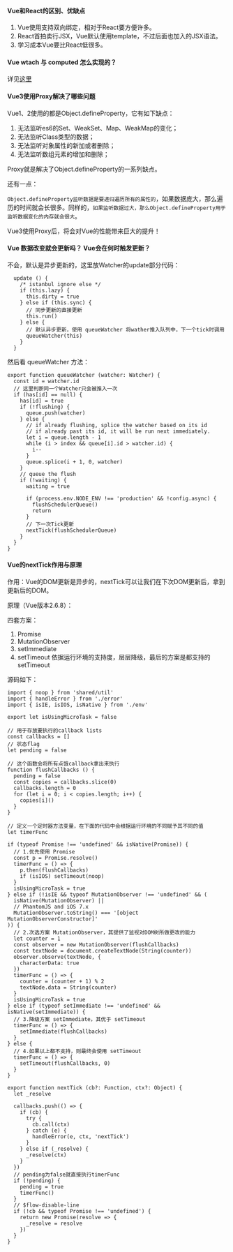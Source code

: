 
#### Vue和React的区别、优缺点
1. Vue使用支持双向绑定，相对于React要方便许多。
2. React首拍卖行JSX，Vue默认使用template，不过后面也加入的JSX语法。
3. 学习成本Vue要比React低很多。

#### Vue wtach 与 computed 怎么实现的？
详见[这里](https://hbxywdk.github.io/2019/05/14/%E5%AD%A6%E4%B9%A0Vue%E6%BA%90%E7%A0%8112-Vue%E4%B8%AD%E7%9A%84watch%E4%B8%8Ecomputed/)

#### Vue3使用Proxy解决了哪些问题
Vue1、2使用的都是Object.defineProperty，它有如下缺点：
1. 无法监听es6的Set、WeakSet、Map、WeakMap的变化；
2. 无法监听Class类型的数据；
3. 无法监听对象属性的新加或者删除；
4. 无法监听数组元素的增加和删除；

Proxy就是解决了Object.defineProperty的一系列缺点。

还有一点：

`Object.defineProperty监听数据是要递归遍历所有的属性的`，如果数据庞大，那么遍历的时间就会长很多。同样的，`如果监听数据过大，那么Object.defineProperty用于监听数据变化的内存就会很大`。

Vue3使用Proxy后，将会对Vue的性能带来巨大的提升！

#### Vue 数据改变就会更新吗？ Vue会在何时触发更新？
不会，默认是异步更新的，这里放Watcher的update部分代码：
```
  update () {
    /* istanbul ignore else */
    if (this.lazy) {
      this.dirty = true
    } else if (this.sync) {
      // 同步更新的直接更新
      this.run()
    } else {
      // 默认异步更新，使用 queueWatcher 将wather推入队列中，下一个tick时调用
      queueWatcher(this)
    }
  }
```
然后看 queueWatcher 方法：
```
export function queueWatcher (watcher: Watcher) {
  const id = watcher.id
  // 这里判断同一个Watcher只会被推入一次
  if (has[id] == null) {
    has[id] = true
    if (!flushing) {
      queue.push(watcher)
    } else {
      // if already flushing, splice the watcher based on its id
      // if already past its id, it will be run next immediately.
      let i = queue.length - 1
      while (i > index && queue[i].id > watcher.id) {
        i--
      }
      queue.splice(i + 1, 0, watcher)
    }
    // queue the flush
    if (!waiting) {
      waiting = true

      if (process.env.NODE_ENV !== 'production' && !config.async) {
        flushSchedulerQueue()
        return
      }
      // 下一次Tick更新
      nextTick(flushSchedulerQueue)
    }
  }
}
```

#### Vue的nextTick作用与原理
作用：Vue的DOM更新是异步的，nextTick可以让我们在下次DOM更新后，拿到更新后的DOM。

原理（Vue版本2.6.8）： 

四套方案：
1. Promise
2. MutationObserver
3. setImmediate
4. setTimeout
依据运行环境的支持度，层层降级，最后的方案是都支持的 setTimeout

源码如下：
```
import { noop } from 'shared/util'
import { handleError } from './error'
import { isIE, isIOS, isNative } from './env'

export let isUsingMicroTask = false

// 用于存放要执行的callback lists
const callbacks = []
// 状态flag
let pending = false

// 这个函数会将所有点饿callback拿出来执行
function flushCallbacks () {
  pending = false
  const copies = callbacks.slice(0)
  callbacks.length = 0
  for (let i = 0; i < copies.length; i++) {
    copies[i]()
  }
}

// 定义一个定时器方法变量，在下面的代码中会根据运行环境的不同赋予其不同的值
let timerFunc

if (typeof Promise !== 'undefined' && isNative(Promise)) {
  // 1.优先使用 Promise
  const p = Promise.resolve()
  timerFunc = () => {
    p.then(flushCallbacks)
    if (isIOS) setTimeout(noop)
  }
  isUsingMicroTask = true
} else if (!isIE && typeof MutationObserver !== 'undefined' && (
  isNative(MutationObserver) ||
  // PhantomJS and iOS 7.x
  MutationObserver.toString() === '[object MutationObserverConstructor]'
)) {
  // 2.次选方案 MutationObserver，其提供了监视对DOM树所做更改的能力
  let counter = 1
  const observer = new MutationObserver(flushCallbacks)
  const textNode = document.createTextNode(String(counter))
  observer.observe(textNode, {
    characterData: true
  })
  timerFunc = () => {
    counter = (counter + 1) % 2
    textNode.data = String(counter)
  }
  isUsingMicroTask = true
} else if (typeof setImmediate !== 'undefined' && isNative(setImmediate)) {
  // 3.降级方案 setImmediate，其优于 setTimeout
  timerFunc = () => {
    setImmediate(flushCallbacks)
  }
} else {
  // 4.如果以上都不支持，则最终会使用 setTimeout
  timerFunc = () => {
    setTimeout(flushCallbacks, 0)
  }
}

export function nextTick (cb?: Function, ctx?: Object) {
  let _resolve
  
  callbacks.push(() => {
    if (cb) {
      try {
        cb.call(ctx)
      } catch (e) {
        handleError(e, ctx, 'nextTick')
      }
    } else if (_resolve) {
      _resolve(ctx)
    }
  })
  // pending为false就直接执行timerFunc
  if (!pending) {
    pending = true
    timerFunc()
  }
  // $flow-disable-line
  if (!cb && typeof Promise !== 'undefined') {
    return new Promise(resolve => {
      _resolve = resolve
    })
  }
}

```
